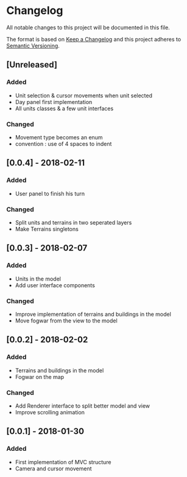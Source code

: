 # Changelog
All notable changes to this project will be documented in this file.

The format is based on [Keep a Changelog](http://keepachangelog.com/en/1.0.0/)
and this project adheres to [Semantic Versioning](http://semver.org/spec/v2.0.0.html).

## [Unreleased]
### Added
  - Unit selection & cursor movements when unit selected
  - Day panel first implementation
  - All units classes & a few unit interfaces
### Changed
  - Movement type becomes an enum
  - convention : use of 4 spaces to indent

## [0.0.4] - 2018-02-11
### Added
  - User panel to finish his turn
### Changed
  - Split units and terrains in two seperated layers
  - Make Terrains singletons

## [0.0.3] - 2018-02-07
### Added
  - Units in the model
  - Add user interface components
### Changed
  - Improve implementation of terrains and buildings in the model
  - Move fogwar from the view to the model


## [0.0.2] - 2018-02-02
### Added
  - Terrains and buildings in the model
  - Fogwar on the map
### Changed
  - Add Renderer interface to split better model and view
  - Improve scrolling animation

## [0.0.1] - 2018-01-30
### Added
  - First implementation of MVC structure
  - Camera and cursor movement
